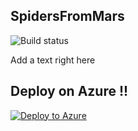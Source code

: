 ## SpidersFromMars

![Build status](http://win-kbjv8rpni24:8080/tfs/DefaultCollection/_apis/public/build/definitions/7460e9e9-10af-4c4d-8f9c-da2874a5040d/1/badge)

Add a text right here

## Deploy on Azure  !!
 [![Deploy to Azure](https://azuredeploy.net/deploybutton.png)](https://azuredeploy.net/)  
